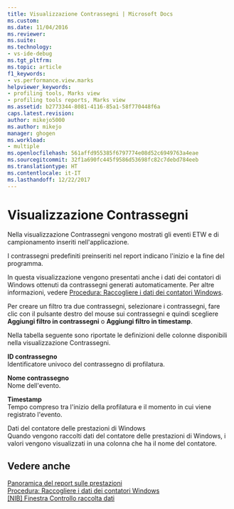 ```yaml
---
title: Visualizzazione Contrassegni | Microsoft Docs
ms.custom: 
ms.date: 11/04/2016
ms.reviewer: 
ms.suite: 
ms.technology:
- vs-ide-debug
ms.tgt_pltfrm: 
ms.topic: article
f1_keywords:
- vs.performance.view.marks
helpviewer_keywords:
- profiling tools, Marks view
- profiling tools reports, Marks view
ms.assetid: b2773344-8081-4116-85a1-58f770448f6a
caps.latest.revision: 
author: mikejo5000
ms.author: mikejo
manager: ghogen
ms.workload:
- multiple
ms.openlocfilehash: 561affd955385f6797774e08d52c6949763a4eae
ms.sourcegitcommit: 32f1a690fc445f9586d53698fc82c7debd784eeb
ms.translationtype: HT
ms.contentlocale: it-IT
ms.lasthandoff: 12/22/2017
---
```

# <a name="marks-view"></a>Visualizzazione Contrassegni
Nella visualizzazione Contrassegni vengono mostrati gli eventi ETW e di campionamento inseriti nell'applicazione.  
  
 I contrassegni predefiniti preinseriti nel report indicano l'inizio e la fine del programma.  
  
 In questa visualizzazione vengono presentati anche i dati dei contatori di Windows ottenuti da contrassegni generati automaticamente. Per altre informazioni, vedere [Procedura: Raccogliere i dati dei contatori Windows](../profiling/how-to-collect-windows-counter-data.md).  
  
 Per creare un filtro tra due contrassegni, selezionare i contrassegni, fare clic con il pulsante destro del mouse sui contrassegni e quindi scegliere **Aggiungi filtro in contrassegni** o **Aggiungi filtro in timestamp**.  
  
 Nella tabella seguente sono riportate le definizioni delle colonne disponibili nella visualizzazione Contrassegni.  
  
 **ID contrassegno**  
 Identificatore univoco del contrassegno di profilatura.  
  
 **Nome contrassegno**  
 Nome dell'evento.  
  
 **Timestamp**  
 Tempo compreso tra l'inizio della profilatura e il momento in cui viene registrato l'evento.  
  
 Dati del contatore delle prestazioni di Windows  
 Quando vengono raccolti dati del contatore delle prestazioni di Windows, i valori vengono visualizzati in una colonna che ha il nome del contatore.  
  
## <a name="see-also"></a>Vedere anche  
 [Panoramica del report sulle prestazioni](../profiling/performance-report-overview.md)   
 [Procedura: Raccogliere i dati dei contatori Windows](../profiling/how-to-collect-windows-counter-data.md)   
 [&#91;NIB&#93; Finestra Controllo raccolta dati](http://msdn.microsoft.com/en-us/98d740d8-459f-4605-bf04-fb17aafaaa8f)
